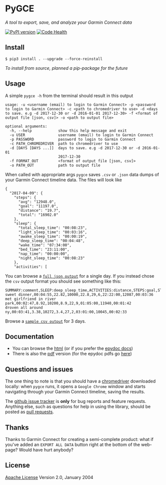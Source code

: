 # PyGCE

*A tool to export, save, and analyze your Garmin Connect data*

[![PyPI version](https://badge.fury.io/py/pygce.svg)](https://pypi.python.org/pypi/pygce) [![Code Health](https://landscape.io/github/sirfoga/pygce/master/landscape.svg?style=flat
)](https://landscape.io/github/sirfoga/pygce/master)


## Install
```
$ pip3 install . --upgrade --force-reinstall
```
*To install from source, planned a pip-package for the future*


## Usage
A simple `pygce -h` from the terminal should result in this output
```
usage: -u <username (email) to login to Garmin Connect> -p <password to login to Garmin Connect> -c <path to chromedriver to use> -d <days to save. e.g -d 2017-12-30 or -d 2016-01-01 2017-12-30> -f <format of output file [json, csv]> -o <path to output file>

optional arguments:
  -h, --help            show this help message and exit
  -u USER               username (email) to login to Garmin Connect
  -p PASSWORD           password to login to Garmin Connect
  -c PATH_CHROMEDRIVER  path to chromedriver to use
  -d [DAYS [DAYS ...]]  days to save. e.g -d 2017-12-30 or -d 2016-01-01
                        2017-12-30
  -f FORMAT_OUT         <format of output file [json, csv]>
  -o PATH_OUT           path to output file
```
When called with appropriate args `pygce` saves `.csv` or `.json` data dumps of your Garmin Connect timeline data. The files will look like
```
{
  "2017-04-09": {
    "steps": {
      "avg": "12948.0",
      "goal": "11197.0",
      "distance": "19.7",
      "total": "16902.0"
    },
    "sleep": {
      "total_sleep_time": "00:08:23",
      "light_sleep_time": "00:03:16",
      "awake_sleep_time": "00:00:19",
      "deep_sleep_time": "00:04:48",
      "wake_time": "07:34:00",
      "bed_time": "23:11:00",
      "nap_time": "00:00:00",
      "night_sleep_time": "00:08:23"
    },
    "activities": [
```
You can browse a [`full json output`](sample.json) for a single day.
If you instead chose the `csv` output format you should see something like this:
```
SUMMARY:comment,SLEEP:deep_sleep_time,ACTIVITIES:distance,STEPS:goal,STEPS:distance,BREAKDOWN:sleeping,SUMMARY:likes,SLEEP:bed_time,STEPS:avg,SLEEP:light_sleep_time
sweet dinner,00:04:55,22.82,10000,22.8,29,6,22:22:00,12087,00:03:36
met girlfriend in river park,00:02:47,8.92,10200,8.9,22,9,01:05:00,11940,00:01:42
droven all around ny,00:03:41,3.38,10272,3.4,27,2,03:01:00,10045,00:02:33
```
Browse a [`sample csv output`](sample.csv) for 3 days.


## Documentation
- You can browse the [html](docs/doxygen/html/index.html) (or if you prefer the [epydoc docs](docs/epydoc/html/index.html))
- There is also the [pdf](docs/doxygen/latex/refman.pdf) version (for the epydoc pdfs go [here](docs/epydoc/pdf/api.pdf))


## Questions and issues
The one thing to note is that you should have a [chromedriver](https://sites.google.com/a/chromium.org/chromedriver/downloads) downloaded locally: when `pygce` runs, it opens a `Google Chrome` window and starts navigating through your Garmin Connect timeline, saving the results.

The [github issue tracker](https://github.com/sirfoga/pygce/issues) is **only** for bug reports and feature requests. Anything else, such as questions for help in using the library, should be posted as [pull requests](https://github.com/sirfoga/pygce/pulls).


## Thanks
Thanks to Garmin Connect for creating a semi-complete product: what if you've added an `EXPORT ALL DATA` button right at the bottom of the web-page? Would have hurt anybody?


## License
[Apache License](http://www.apache.org/licenses/LICENSE-2.0) Version 2.0, January 2004
